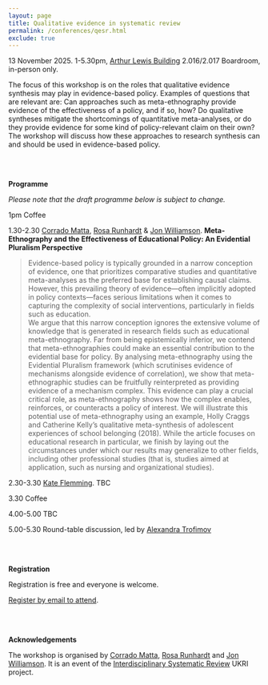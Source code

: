 ```yaml
---
layout: page
title: Qualitative evidence in systematic review
permalink: /conferences/qesr.html
exclude: true
---
```


13 November 2025. 1-5.30pm, [Arthur Lewis Building](https://www.manchester.ac.uk/about/maps/interactive-map/?id=33) 2.016/2.017 Boardroom, in-person only. 

The focus of this workshop is on the roles that qualitative evidence synthesis may play in evidence-based policy. Examples of questions that are relevant are: Can approaches such as meta-ethnography provide evidence of the effectiveness of a policy, and if so, how? Do qualitative syntheses mitigate the shortcomings of quantitative meta-analyses, or do they provide evidence for some kind of policy-relevant claim on their own?  The workshop will discuss how these approaches to research synthesis can and should be used in evidence-based policy.  

<br><br>

**Programme**

*Please note that the draft programme below is subject to change.*

1pm Coffee  

1.30-2.30 [Corrado Matta](https://lnu.se/en/staff/corrado.matta/), [Rosa Runhardt](https://www.ru.nl/en/people/runhardt-r) & [Jon Williamson](https://research.manchester.ac.uk/en/persons/jon-williamson). **Meta-Ethnography and the Effectiveness of Educational Policy: An Evidential Pluralism Perspective**  
> Evidence-based policy is typically grounded in a narrow conception of evidence, one that prioritizes comparative studies and quantitative meta-analyses as the preferred base for establishing causal claims. However, this prevailing theory of evidence—often implicitly adopted in policy contexts—faces serious limitations when it comes to capturing the complexity of social interventions, particularly in fields such as education.  
We argue that this narrow conception ignores the extensive volume of knowledge that is generated in research fields such as educational meta-ethnography. Far from being epistemically inferior, we contend that meta-ethnographies could make an essential contribution to the evidential base for policy. By analysing meta-ethnography using the Evidential Pluralism framework (which scrutinises evidence of mechanisms alongside evidence of correlation), we show that meta-ethnographic studies can be fruitfully reinterpreted as providing evidence of a mechanism complex. This evidence can play a crucial critical role, as meta-ethnography shows how the complex enables, reinforces, or counteracts a policy of interest. We will illustrate this potential use of meta-ethnography using an example, Holly Craggs and Catherine Kelly’s qualitative meta-synthesis of adolescent experiences of school belonging (2018). While the article focuses on educational research in particular, we finish by laying out the circumstances under which our results may generalize to other fields, including other professional studies (that is, studies aimed at application, such as nursing and organizational studies).

2.30-3.30 [Kate Flemming](https://www.york.ac.uk/healthsciences/our-staff/kate-flemming/). TBC  

3.30 Coffee  

4.00-5.00 TBC  

5.00-5.30 Round-table discussion, led by [Alexandra Trofimov](https://research.manchester.ac.uk/en/persons/alexandra-trofimov)  


<br/><br/>

**Registration**

Registration is free and everyone is welcome.  

[Register by email to attend](mailto:jon.williamson@manchester.ac.uk?subject=QESR-registration).

<br/><br/>

**Acknowledgements**

The workshop is organised by [Corrado Matta](https://lnu.se/en/staff/corrado.matta/), [Rosa Runhardt](https://www.ru.nl/en/people/runhardt-r) and [Jon Williamson](https://research.manchester.ac.uk/en/persons/jon-williamson). It is an event of the [Interdisciplinary Systematic Review](/projects/isr) UKRI project.

<br/><br/>

